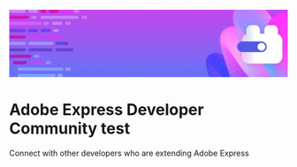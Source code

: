 [//]: # (Based on https://docs.google.com/document/d/1Z2CJ3U2uo6oAWYYwSHycGKX8IifmMs0mHzQdparqmYc/edit?tab=t.0 and https://github.com/adobe/aio-theme?tab=readme-ov-file#hero-block, https://stage--adp-devsite--adobedocs.aem.page/tools/sidekick/blocks/sitehero)

<SiteHero slots="image, heading, text" background="rgb(64, 34, 138)"/>

![Hero image](../../../assets/site.png)

# Adobe Express Developer Community test

Connect with other developers who are extending Adobe Express